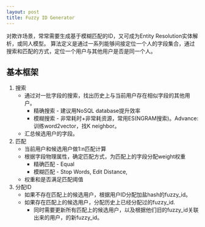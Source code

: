 ```yaml
---
layout: post
title: Fuzzy ID Generator
---
```

对欺诈场景，常常需要生成基于模糊匹配的ID，又可成为Entity Resolution实体解析，或同人模型。
算法定义是通过一系列能够间接定位一个人的字段集合，通过搜索和匹配的方式，定位一个用户与其他用户是否是同一个人。

## 基本框架
1. 搜索
     - 通过对一批字段的搜索，找出历史上与当前用户存在相似字段的其他用户。
        - 精确搜索 - 建议用NoSQL database提升效率
        - 模糊搜索 - 非常耗时+非常耗资源，常用ES(NGRAM搜索)。Advance: 训练word2vector，找K neighbor。
     - 汇总候选用户的字段。
2. 匹配
     - 当前用户和候选用户做1:n匹配计算
     - 根据字段物理属性，确定匹配方式，为匹配上的字段分配weight权重
        - 精确匹配 - Equal
        - 模糊匹配 - Stop Words, Edit Distance, 
     - 权重和是否满足匹配阈值
3. 分配ID
     - 如果不存在匹配上的候选用户，根据用户ID分配加盐hash的fuzzy_id。
     - 如果存在匹配上的候选用户，分配历史上已经分配过的fuzzy_id.
        - 同时需要更新所有匹配上的候选用户，以及根据他们旧的fuzzy_id关联出来的用户，的新fuzzy_id。
     